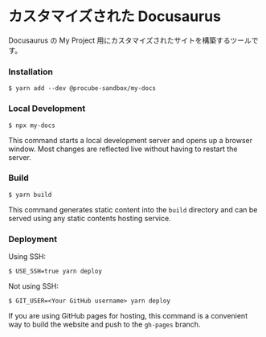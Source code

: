 # カスタマイズされた Docusaurus

Docusaurus の My Project 用にカスタマイズされたサイトを構築するツールです。

### Installation

```
$ yarn add --dev @procube-sandbox/my-docs
```

### Local Development

```
$ npx my-docs 
```

This command starts a local development server and opens up a browser window. Most changes are reflected live without having to restart the server.

### Build

```
$ yarn build
```

This command generates static content into the `build` directory and can be served using any static contents hosting service.

### Deployment

Using SSH:

```
$ USE_SSH=true yarn deploy
```

Not using SSH:

```
$ GIT_USER=<Your GitHub username> yarn deploy
```

If you are using GitHub pages for hosting, this command is a convenient way to build the website and push to the `gh-pages` branch.

